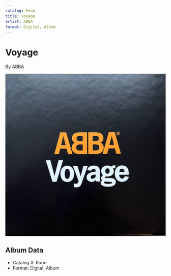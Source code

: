 ```yaml
---
catalog: Roon
title: Voyage
artist: ABBA
format: Digital, Album
---
```


# Voyage

By ABBA

![](../../assets/albumcovers/ABBA-Voyage.png)

## Album Data

- Catalog #: Roon
- Format: Digital, Album

